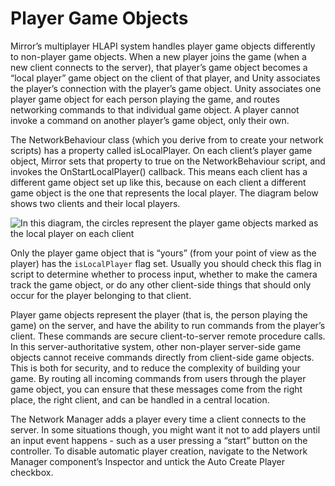 # Player Game Objects

Mirror’s multiplayer HLAPI system handles player game objects differently to non-player game objects. When a new player joins the game (when a new client connects to the server), that player’s game object becomes a “local player” game object on the client of that player, and Unity associates the player’s connection with the player’s game object. Unity associates one player game object for each person playing the game, and routes networking commands to that individual game object. A player cannot invoke a command on another player’s game object, only their own.

The NetworkBehaviour class (which you derive from to create your network scripts) has a property called isLocalPlayer. On each client’s player game object, Mirror sets that property to true on the NetworkBehaviour script, and invokes the OnStartLocalPlayer() callback. This means each client has a different game object set up like this, because on each client a different game object is the one that represents the local player. The diagram below shows two clients and their local players.

![In this diagram, the circles represent the player game objects marked as the local player on each client](NetworkLocalPlayers.png)

Only the player game object that is “yours” (from your point of view as the player) has the `isLocalPlayer` flag set. Usually you should check this flag in script to determine whether to process input, whether to make the camera track the game object, or do any other client-side things that should only occur for the player belonging to that client.

Player game objects represent the player (that is, the person playing the game) on the server, and have the ability to run commands from the player’s client. These commands are secure client-to-server remote procedure calls. In this server-authoritative system, other non-player server-side game objects cannot receive commands directly from client-side game objects. This is both for security, and to reduce the complexity of building your game. By routing all incoming commands from users through the player game object, you can ensure that these messages come from the right place, the right client, and can be handled in a central location.

The Network Manager adds a player every time a client connects to the server. In some situations though, you might want it not to add players until an input event happens - such as a user pressing a “start” button on the controller. To disable automatic player creation, navigate to the Network Manager component’s Inspector and untick the Auto Create Player checkbox.
